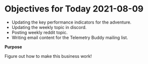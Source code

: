 # Objectives for Today 2021-08-09

- Updating the key performance indicators for the adventure.
- Updating the weekly topic in discord.
- Posting weekly reddit topic.
- Writing email content for the Telemetry Buddy mailing list.

**Purpose**

Figure out how to make this business work!
